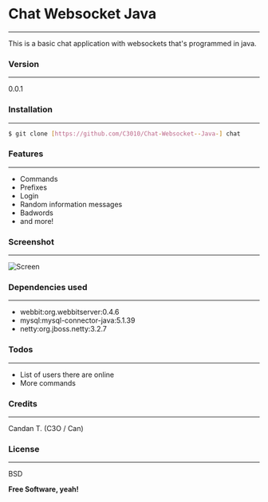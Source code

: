 # Chat Websocket Java
----

This is a basic chat application with websockets that's programmed in java.

### Version
----
0.0.1

### Installation
----

```sh
$ git clone [https://github.com/C3010/Chat-Websocket--Java-] chat
```

### Features
----

* Commands
* Prefixes
* Login
* Random information messages
* Badwords
* and more!

### Screenshot
---

![Screen](https://retrotown.ws/index.php/ImageProxy/?image=e3e363514bc7438667b799e2d3a8402f3483b663-aHR0cDovL2ltYWdlLnBybnRzY3IuY29tL2ltYWdlLzk2YzhhYmY2OGI3MzQyOTBhOGVkZTg3Nzg0MTFkYWFmLnBuZw%3D%3D)

### Dependencies used
----

* webbit:org.webbitserver:0.4.6
* mysql:mysql-connector-java:5.1.39
* netty:org.jboss.netty:3.2.7

### Todos
----

 - List of users there are online
 - More commands

### Credits
----

Candan T. (C3O / Can)

### License
----

BSD


**Free Software, yeah!**

   [dill]: <https://github.com/C3010/Chat-Websocket--Java->
   [git-repo-url]: <https://github.com/C3010/Chat-Websocket--Java-.git>
